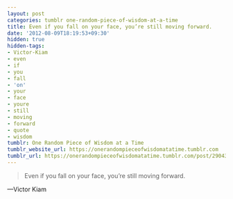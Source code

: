 ```yaml
---
layout: post
categories: tumblr one-random-piece-of-wisdom-at-a-time
title: Even if you fall on your face, you’re still moving forward.
date: '2012-08-09T18:19:53+09:30'
hidden: true
hidden-tags:
- Victor-Kiam
- even
- if
- you
- fall
- 'on'
- your
- face
- youre
- still
- moving
- forward
- quote
- wisdom
tumblr: One Random Piece of Wisdom at a Time
tumblr_website_url: https://onerandompieceofwisdomatatime.tumblr.com
tumblr_url: https://onerandompieceofwisdomatatime.tumblr.com/post/29043716882/even-if-you-fall-on-your-face-youre-still-moving
---
```

> Even if you fall on your face, you’re still moving forward.

—Victor Kiam
